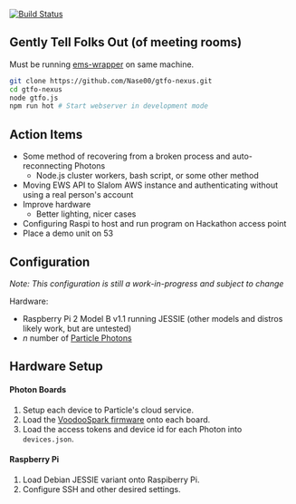 [![Build Status](https://travis-ci.org/Nase00/gtfo.svg?branch=master)](https://travis-ci.org/Nase00/gtfo)

## Gently Tell Folks Out (of meeting rooms)
Must be running [ems-wrapper](https://github.com/rishirajsingh90/ems-wrapper) on same machine.
```bash
git clone https://github.com/Nase00/gtfo-nexus.git
cd gtfo-nexus
node gtfo.js
npm run hot # Start webserver in development mode
```

## Action Items
- Some method of recovering from a broken process and auto-reconnecting Photons
  - Node.js cluster workers, bash script, or some other method
- Moving EWS API to Slalom AWS instance and authenticating without using a real person's account
- Improve hardware
  - Better lighting, nicer cases
- Configuring Raspi to host and run program on Hackathon access point
- Place a demo unit on 53

## Configuration

*Note: This configuration is still a work-in-progress and subject to change*

Hardware:
- Raspberry Pi 2 Model B v1.1 running JESSIE (other models and distros likely work, but are untested)
- *n* number of [Particle Photons](https://store.particle.io)

## Hardware Setup

#### Photon Boards
1. Setup each device to Particle's cloud service.
2. Load the [VoodooSpark firmware](https://github.com/voodootikigod/voodoospark) onto each board.
3. Load the access tokens and device id for each Photon into `devices.json`.

#### Raspberry Pi
1. Load Debian JESSIE variant onto Raspiberry Pi.
2. Configure SSH and other desired settings.
